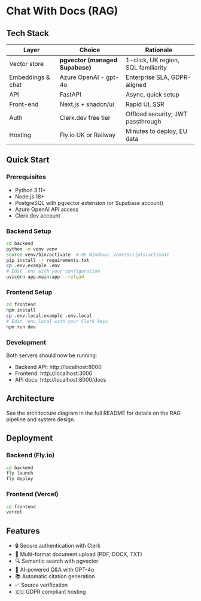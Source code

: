 # Chat With Docs (RAG)
## Tech Stack
| Layer             | Choice                          | Rationale                           |
| ----------------- | ------------------------------- | ----------------------------------- |
| Vector store      | **pgvector (managed Supabase)** | 1-click, UK region, SQL familiarity |
| Embeddings & chat | Azure OpenAI - gpt-4o           | Enterprise SLA, GDPR-aligned        |
| API               | FastAPI                         | Async, quick setup                  |
| Front-end         | Next.js + shadcn/ui             | Rapid UI, SSR                       |
| Auth              | Clerk.dev free tier             | Offload security; JWT passthrough   |
| Hosting           | Fly.io UK or Railway            | Minutes to deploy, EU data          |

## Quick Start

### Prerequisites
- Python 3.11+
- Node.js 18+
- PostgreSQL with pgvector extension (or Supabase account)
- Azure OpenAI API access
- Clerk.dev account

### Backend Setup
```bash
cd backend
python -m venv venv
source venv/bin/activate  # On Windows: venv\Scripts\activate
pip install -r requirements.txt
cp .env.example .env
# Edit .env with your configuration
uvicorn app.main:app --reload
```

### Frontend Setup
```bash
cd frontend
npm install
cp .env.local.example .env.local
# Edit .env.local with your Clerk keys
npm run dev
```

### Development
Both servers should now be running:
- Backend API: http://localhost:8000
- Frontend: http://localhost:3000
- API docs: http://localhost:8000/docs

## Architecture

See the architecture diagram in the full README for details on the RAG pipeline and system design.

## Deployment

### Backend (Fly.io)
```bash
cd backend
fly launch
fly deploy
```

### Frontend (Vercel)
```bash
cd frontend
vercel
```

## Features
- 🔒 Secure authentication with Clerk
- 📄 Multi-format document upload (PDF, DOCX, TXT)
- 🔍 Semantic search with pgvector
- 💬 AI-powered Q&A with GPT-4o
- 📚 Automatic citation generation
- ✅ Source verification
- 🇪🇺 GDPR compliant hosting
